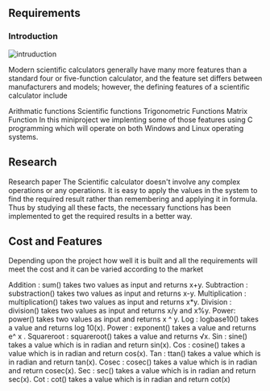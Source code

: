 ## Requirements

### Introduction

![intruduction](https://user-images.githubusercontent.com/62956242/153243216-37a3b333-a5bd-4e1e-be11-aa96854b9003.jpg)

Modern scientific calculators generally have many more features than a standard four or five-function calculator, and the feature set differs between manufacturers and models; however, the defining features of a scientific calculator include

Arithmatic functions
Scientific functions
Trigonometric Functions
Matrix Function In this miniproject we implenting some of those features using C programming which will operate on both Windows and Linux operating systems.

 ## Research
 Research paper The Scientific calculator doesn't involve any complex operations or any operations. It is easy to apply the values in the system to find the required result rather than remembering and applying it in formula. Thus by studying all these facts, the necessary functions has been implemented to get the required results in a better way.
 
 ## Cost and Features
 Depending upon the project how well it is built and all the requirements will meet the cost and it can be varied according to the market
 
Addition : sum() takes two values as input and returns x+y.
Subtraction : substraction() takes two values as input and returns x-y.
Multiplication : multiplication() takes two values as input and returns x*y.
Division : division() takes two values as input and returns x/y and x%y.
Power: power() takes two values as input and returns x ^ y.
Log : logbase10() takes a value and returns log 10(x).
Power : exponent() takes a value and returns e^ x .
Squareroot : squareroot() takes a value and returns √x.
Sin : sine() takes a value which is in radian and return sin(x).
Cos : cosine() takes a value which is in radian and return cos(x).
Tan : ttan() takes a value which is in radian and return tan(x).
Cosec : cosec() takes a value which is in radian and return cosec(x).
Sec : sec() takes a value which is in radian and return sec(x).
Cot : cot() takes a value which is in radian and return cot(x)
